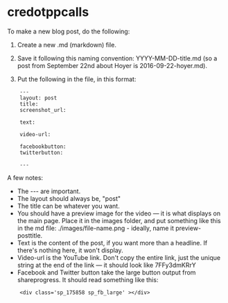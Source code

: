 # credotppcalls

To make a new blog post, do the following:

1. Create a new .md (markdown) file.

2. Save it following this naming convention: YYYY-MM-DD-title.md (so a post from September 22nd about Hoyer is 2016-09-22-hoyer.md).

3. Put the following in the file, in this format:

```
    ---
    layout: post
    title:  
    screenshot_url: 

    text: 

    video-url: 

    facebookbutton: 
    twitterbutton: 

    ---
```

A few notes:
- The --- are important.
- The layout should always be, "post"
- The title can be whatever you want.
- You should have a preview image for the video — it is what displays on the main page. Place it in the images folder, and put something like this in the md file: ./images/file-name.png - ideally, name it preview-posttitle.
- Text is the content of the post, if you want more than a headline. If there's nothing here, it won't display.
- Video-url is the YouTube link. Don't copy the entire link, just the unique string at the end of the link — it should look like 7FFy3dmKRrY
- Facebook and Twitter button take the large button output from shareprogress. It should read something like this: 
```
	<div class='sp_175858 sp_fb_large' ></div>
```